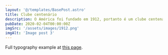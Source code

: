```yaml
---
layout: '@/templates/BasePost.astro'
title: Clube centenário
description: O América foi fundado em 1912, portanto é um clube centenário e um fato curioso é que somos 3 meses mais novos que o Santos.
pubDate: 2020-02-04T00:00:00Z
imgSrc: '/assets/images/1912.png'
imgAlt: 'Image post 3'
---
```


Full typography example at [this page](../sixth-post/).
